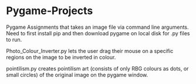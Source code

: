# Pygame-Projects
Pygame Assignments that takes an image file via command line arguments.
Need to first install pip and then download pygame on local disk for .py files to run.

Photo_Colour_Inverter.py lets the user drag their mouse on a specific regions on the image to be inverted in colour.

pointilism.py creates pointilism art (consists of only RBG colours as dots, or small circles) of the original image on the pygame window.
